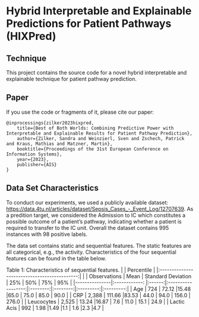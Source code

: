 #  Hybrid Interpretable and Explainable Predictions for Patient Pathways (HIXPred)
## Technique
This project contains the source code for a novel hybrid interpretable and explainable technique for patient pathway prediction.

## Paper
If you use the code or fragments of it, please cite our paper:

```
@inprocessings{zilker2023hixpred,
    title={Best of Both Worlds: Combining Predictive Power with Interpretable and Explainable Results for Patient Pathway Prediction},
    author={Zilker, Sandra and Weinzierl, Sven and Zschech, Patrick and Kraus, Mathias and Matzner, Martin},
    booktitle={Proceedings of the 31st European Conference on Information Systems},
    year={2023},
    publisher={AIS}
}
```

## Data Set Characteristics

To conduct our experiments, we used a publicly available dataset: https://data.4tu.nl/articles/dataset/Sepsis_Cases_-_Event_Log/12707639.
As a predition target, we considered the Admission to IC which constitutes a possible outcome of a patient’s pathway, indicating whether a patient is required to transfer to the IC unit. Overall the dataset contains 995 instances with 98 positive labels. 

The data set contains static and sequential features. The static features are all categorical, e.g., the activity.
Characteristics of the four sequential features can be found in the table below.

Table 1: Characteristics of sequential features.
|                                                             | Percentile                                  |
                                                              |:--------------------------------------------:|
|               | Observations  | Mean   | Standard Deviation | 25%      |  50%     |  75%      | 95%       | 
|---------------|:------------: |:------:|:------------------:|:--------:|:--------:|:---------:|:---------:|
| Age           | 724           | 72.12  |15.48               |65.0      | 75.0     | 85.0      |  90.0     | 
| CRP           | 2,388         | 111.66 |83.53               | 44.0     | 94.0     | 156.0     | 276.0     |
| Leucocytes    | 2,525         | 13.24  |16.87               | 7.6      | 11.0     | 15.1      | 24.9      |
| Lactic Acis   | 992           | 1.98   |1.49                |1.1       | 1.6      |2.3        |4.7        |
